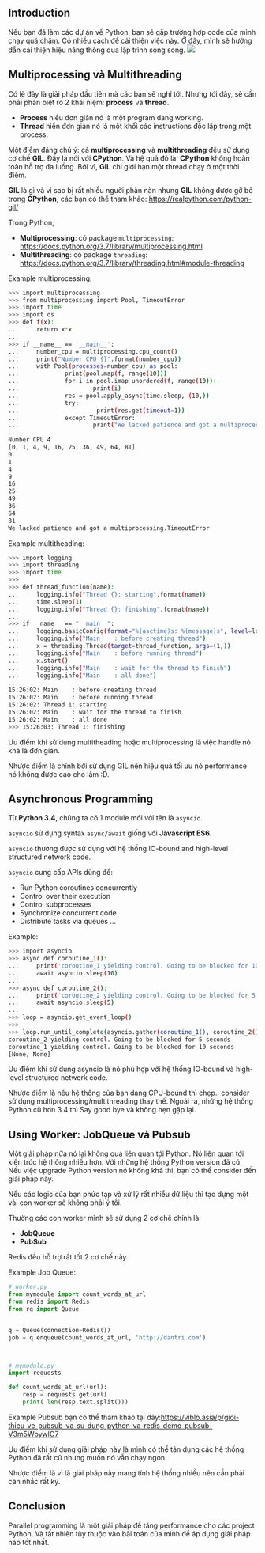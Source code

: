 ## Introduction

Nếu bạn đã làm các dự án về Python, bạn sẽ gặp trường hợp code của mình chạy quá chậm. Có nhiều cách để cải thiện việc này. Ở đây, mình sẽ hướng dẫn cải thiện hiệu năng thông qua lập trình song song.
![](https://images.viblo.asia/4df37b47-55e1-4354-b85d-07720f9ea4a4.gif)

## Multiprocessing và Multithreading

Có lẽ đây là giải pháp đầu tiên mà các bạn sẽ nghĩ tới. Nhưng tới đây, sẽ cần phải phân biệt rõ 2 khái niệm: **process** và **thread**.

- **Process** hiểu đơn giản nó là một program đang working.
- **Thread** hiển đơn giản nó là một khối các instructions độc lập trong một process.

Một điểm đáng chú ý: cả **multiprocessing** và **multithreading** đều sử dụng cơ chế **GIL**. Đấy là nói với **CPython**. Và hệ quả đó là: **CPython** không hoàn toàn hỗ trợ đa luồng. Bởi vì, **GIL** chỉ giới hạn một thread chạy ở một thời điểm.

**GIL** là gì và vì sao bị rất nhiều người phàn nàn nhưng **GIL** không được gỡ bỏ trong **CPython**, các bạn có thể tham khảo: https://realpython.com/python-gil/

Trong Python,

- **Multiprocessing**: có package `multiprocessing`: https://docs.python.org/3.7/library/multiprocessing.html
- **Multithreading**: có package `threading`: https://docs.python.org/3.7/library/threading.html#module-threading

Example multiprocessing:

```sh
>>> import multiprocessing
>>> from multiprocessing import Pool, TimeoutError
>>> import time
>>> import os
>>> def f(x):
...     return x*x
... 
>>> if __name__ == '__main__':
...     number_cpu = multiprocessing.cpu_count()
...     print("Number CPU {}".format(number_cpu))
...     with Pool(processes=number_cpu) as pool:
...             print(pool.map(f, range(10)))
...             for i in pool.imap_unordered(f, range(10)):
...                     print(i)
...             res = pool.apply_async(time.sleep, (10,))
...             try:
...                      print(res.get(timeout=1))
...             except TimeoutError:
...                     print("We lacked patience and got a multiprocessing.TimeoutError")
... 
Number CPU 4
[0, 1, 4, 9, 16, 25, 36, 49, 64, 81]
0
1
4
9
16
25
49
36
64
81
We lacked patience and got a multiprocessing.TimeoutError

```

Example multitheading:

```sh
>>> import logging
>>> import threading
>>> import time
>>> 
>>> def thread_function(name):
...     logging.info("Thread {}: starting".format(name))
...     time.sleep(1)
...     logging.info("Thread {}: finishing".format(name))
... 
>>> if __name__ == "__main__":
...     logging.basicConfig(format="%(asctime)s: %(message)s", level=logging.INFO, datefmt="%H:%M:%S")
...     logging.info("Main    : before creating thread")
...     x = threading.Thread(target=thread_function, args=(1,))
...     logging.info("Main    : before running thread")
...     x.start()
...     logging.info("Main    : wait for the thread to finish")
...     logging.info("Main    : all done")
... 
15:26:02: Main    : before creating thread
15:26:02: Main    : before running thread
15:26:02: Thread 1: starting
15:26:02: Main    : wait for the thread to finish
15:26:02: Main    : all done
>>> 15:26:03: Thread 1: finishing

```

Ưu điểm khi sử dụng multitheading hoặc multiprocessing là việc handle nó khá là đơn giản.

Nhược điểm là chính bởi sử dụng GIL nên hiệu quả tối ưu nó performance nó không được cao cho lắm :D.

## Asynchronous Programming

Từ **Python 3.4**, chúng ta có 1 module mới với tên là `asyncio`. 

`asyncio` sử dụng syntax `async/await` giống với **Javascript ES6**.

`asyncio` thường được sử dụng với hệ thống IO-bound and high-level structured network code.

`asyncio` cung cấp APIs dùng để:

- Run Python coroutines concurrently
- Control over their execution
- Control subprocesses
- Synchronize concurrent code
- Distribute tasks via queues
...

Example:

```sh
>>> import asyncio
>>> async def coroutine_1():
...     print('coroutine_1 yielding control. Going to be blocked for 10 seconds')
...     await asyncio.sleep(10)
... 
>>> async def coroutine_2():
...     print('coroutine_2 yielding control. Going to be blocked for 5 seconds')
...     await asyncio.sleep(5)
...
>>> loop = asyncio.get_event_loop()
>>>
>>> loop.run_until_complete(asyncio.gather(coroutine_1(), coroutine_2()))
coroutine_2 yielding control. Going to be blocked for 5 seconds
coroutine_1 yielding control. Going to be blocked for 10 seconds
[None, None]
```

Ưu điểm khi sử dụng asyncio là nó phù hợp với hệ thống IO-bound và high-level structured network code.

Nhược điểm là nếu hệ thống của bạn dạng CPU-bound thì chẹp.. consider sử dụng multiprocessing/multithreading thay thế. Ngoài ra, những hệ thống Python cũ hơn 3.4 thì Say good bye và không hẹn gặp lại.

## Using Worker: JobQueue và Pubsub

Một giải pháp nữa nó lại không quá liên quan tới Python. Nó liên quan tới kiến trúc hệ thống nhiều hơn. Với những hệ thống Python version đã cũ. Nếu việc upgrade Python version nó không khả thi, bạn có thể consider đến giải pháp này.

Nếu các logic của bạn phức tạp và xử lý rất nhiều dữ liệu thì tạo dựng một vài con worker sẽ không phải ý tồi.

Thường các con worker mình sẽ sử dụng 2 cơ chế chính là:

- **JobQueue**
- **PubSub**

Redis đều hỗ trợ rất tốt 2 cơ chế này.

Example Job Queue:

```py
# worker.py
from mymodule import count_words_at_url
from redis import Redis
from rq import Queue


q = Queue(connection=Redis())
job = q.enqueue(count_words_at_url, 'http://dantri.com')



# mymodule.py
import requests

def count_words_at_url(url):
    resp = requests.get(url)
    print( len(resp.text.split()))
```
Example Pubsub bạn có thể tham khảo tại đây:https://viblo.asia/p/gioi-thieu-ve-pubsub-va-su-dung-python-va-redis-demo-pubsub-V3m5WbywlO7

Ưu điểm khi sử dụng giải pháp này là mình có thể tận dụng các hệ thống Python đã rất cũ nhưng muốn nó vẫn chạy ngon.

Nhược điểm là vì là giải pháp này mang tính hệ thống nhiều nên cần phải cân nhắc rất kỹ.

## Conclusion

Parallel programming là một giải pháp để tăng performance cho các project Python. Và tất nhiên tùy thuộc vào bài toán của mình để áp dụng giải pháp nào tốt nhất.